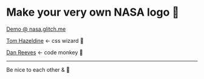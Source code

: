 # Make your very own NASA logo 🚀

[Demo @ nasa.glitch.me](nasa.glitch.me)

[Tom Hazeldine](http://codepen.io/tomhazledine/pen/dvKZLg) <- css wizard 🎩

[Dan Reeves](https://twitter.com/dnrvs) <- code monkey 🙈

---

Be nice to each other & 🖖
